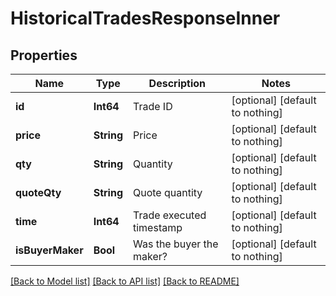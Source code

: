 # HistoricalTradesResponseInner


## Properties
Name | Type | Description | Notes
------------ | ------------- | ------------- | -------------
**id** | **Int64** | Trade ID | [optional] [default to nothing]
**price** | **String** | Price | [optional] [default to nothing]
**qty** | **String** | Quantity | [optional] [default to nothing]
**quoteQty** | **String** | Quote quantity | [optional] [default to nothing]
**time** | **Int64** | Trade executed timestamp | [optional] [default to nothing]
**isBuyerMaker** | **Bool** | Was the buyer the maker? | [optional] [default to nothing]


[[Back to Model list]](../README.md#models) [[Back to API list]](../README.md#api-endpoints) [[Back to README]](../README.md)


